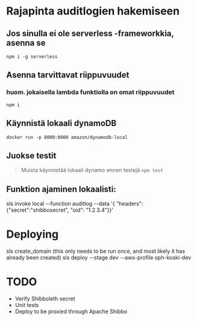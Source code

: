 # Rajapinta auditlogien hakemiseen

## Jos sinulla ei ole serverless -frameworkkia, asenna se
`npm i -g serverless`

## Asenna tarvittavat riippuvuudet
### huom. jokaisella lambda funktiolla on omat riippuvuudet
`npm i`

## Käynnistä lokaali dynamoDB
`docker run -p 8000:8000 amazon/dynamodb-local`

## Juokse testit
> Muista käynnistää lokaali dynamo ennen testejä
`npm test`

## Funktion ajaminen lokaalisti:

sls invoke local --function auditlog --data '{ "headers": {"secret":"shibbosecret", "oid": "1.2.3.4"}}'

# Deploying

sls create_domain (this only needs to be run once, and most likely it has already been created)
sls deploy --stage dev --aws-profile oph-koski-dev

# TODO

   * Verify Shibboleth secret
   * Unit tests
   * Deploy to be proxied through Apache Shibbo

